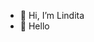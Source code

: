- 👋 Hi, I’m Lindita
- 👀 Hello
<!---
LinditaKalaj/LinditaKalaj is a ✨ special ✨ repository because its `README.md` (this file) appears on your GitHub profile.
You can click the Preview link to take a look at your changes.
--->
